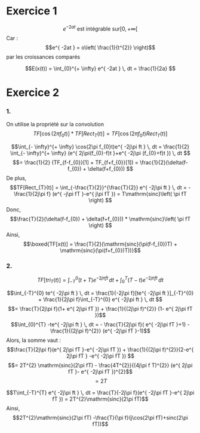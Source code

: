 # Exercice 1
$$e^{ -2at } \text{ est intégrable sur} [0, + \infty[$$
Car : 
$$e^{ -2at } = o\left( \frac{1}{t^{2}} \right)$$
par les croissances comparés

$$E(x(t)) = \int_{0}^{+ \infty}  e^{ -2at } \, dt = \frac{1}{2a} $$

# Exercice 2
### 1.
On utilise la propriété sur la convolution
$$TF[\cos(2\pi f_{0}t)] * TF[Rect_{T}(t)] = TF[\cos(2\pi f_{0}t) Rect_{T}(t)]  $$

$$\int_{- \infty}^{+ \infty} \cos(2\pi f_{0}t)e^{ -2j\pi ft } \, dt = \frac{1}{2} \int_{- \infty}^{+ \infty} (e^{ 2j\pi(f_{0}-f)t }+e^{ -2j\pi (f_{0}+f)t }) \, dt $$
$$= \frac{1}{2} (TF_{f-f_{0}}[1] + TF_{f+f_{0}}[1]) = \frac{1}{2}(\delta(f-f_{0}) + \delta(f+f_{0})) $$
De plus, 
$$TF[Rect_{T}(t)] = \int_{-\frac{T}{2}}^{\frac{T}{2}} e^{ -2j\pi ft } \, dt = -\frac{1}{2j\pi f} (e^{ -j\pi fT }-e^{ j\pi fT }) = T\mathrm{sinc}\left( \pi fT \right) $$
Donc, 
$$\frac{T}{2}(\delta(f-f_{0}) + \delta(f+f_{0})) * \mathrm{sinc}\left( \pi fT \right) $$
Ainsi, 
$$\boxed{TF[x(t)] = \frac{T}{2}(\mathrm{sinc}(\pi(f-f_{0})T) + \mathrm{sinc}(\pi(f+f_{0})T))}$$

### 2. 
$$TF[tri_{T}(t)] = \int_{-T}^{0} (t+T)e^{ -2j\pi ft } \, dt + \int_{0}^{T} (T-t)e^{ -2j\pi ft } \, dt  $$

$$\int_{-T}^{0} te^{ -2j\pi ft } \, dt = \frac{1}{-2j\pi f}[te^{ -2j\pi ft }]_{-T}^{0} + \frac{1}{2j\pi f}\int_{-T}^{0} e^{ -2j\pi ft } \, dt $$
$$= \frac{T}{2j\pi f}(1+ e^{ 2j\pi fT }) + \frac{1}{(2j\pi f)^{2}} (1- e^{ 2j\pi fT })$$
$$\int_{0}^{T} -te^{ -2j\pi ft } \, dt =  - \frac{T}{2j\pi f}( e^{ -2j\pi fT }+1) - \frac{1}{(2j\pi f)^{2}} (e^{ -2j\pi fT }-1)$$
Alors, la somme vaut : 
$$\frac{T}{2j\pi f}(e^{ 2j\pi fT }-e^{ -2j\pi fT }) + \frac{1}{(2j\pi f)^{2}}(2-e^{ 2j\pi fT } -e^{ -2j\pi fT })  $$
$$= 2T^{2} \mathrm{sinc}(2\pi fT) - \frac{4T^{2}}{(4j\pi f T)^{2}} (e^{ 2j\pi fT }- e^{ -2j\pi fT })^{2}$$
$$= 2T$$


$$T\int_{-T}^{T} e^{ -2j\pi ft } \, dt = \frac{T}{-2j\pi f}(e^{ -2j\pi fT }-e^{ 2j\pi fT }) = 2T^{2}\mathrm{sinc}(2\pi fT)$$
Ainsi, 
$$2T^{2}\mathrm{sinc}(2\pi fT)  -\frac{T}{\pi f}(j\cos(2\pi fT)+sinc(2\pi fT))$$